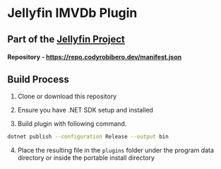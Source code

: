 # Jellyfin IMVDb Plugin

## Part of the [Jellyfin Project](https://jellyfin.org)

#### Repository - https://repo.codyrobibero.dev/manifest.json

## Build Process

1. Clone or download this repository

2. Ensure you have .NET SDK setup and installed

3. Build plugin with following command.

```sh
dotnet publish --configuration Release --output bin
```
4. Place the resulting file in the `plugins` folder under the program data directory or inside the portable install directory
